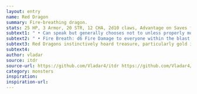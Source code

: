 ```yaml
---
layout: entry
name: Red Dragon
summary: Fire-breathing dragon.
stats: 25 HP, 3 Armor, 20 STR, 12 CHA, 2d10 claws, Advantage on Saves from magic
subtext1: " • Can speak but generally chooses not to unless properly motivated."
subtext2: " • Fire Breath: d6 Fire Damage to everyone within the blast. Also causes d6 Fire Damage at the end of their next turn until a DEX save is passed or any other way to put out the flames is found."
subtext3: Red Dragons instinctively hoard treasure, particularly gold items.
subtext4:
author: vladar
source: itdr
source-url: https://github.com/Vladar4/itdr https://github.com/Vladar4/itdr
category: monsters
inspiration:
inspiration-url:
---
```

